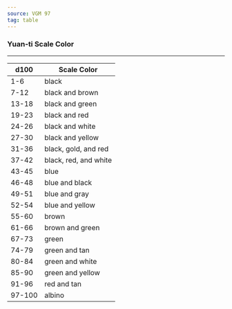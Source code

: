 ```yaml
---
source: VGM 97
tag: table
---
```


### Yuan-ti Scale Color
---
|d100|Scale Color|
|----|------------|
|1-6|black|
|7-12|black and brown|
|13-18|black and green|
|19-23|black and red|
|24-26|black and white|
|27-30|black and yellow|
|31-36|black, gold, and red|
|37-42|black, red, and white|
|43-45|blue|
|46-48|blue and black|
|49-51|blue and gray|
|52-54|blue and yellow|
|55-60|brown|
|61-66|brown and green|
|67-73|green|
|74-79|green and tan|
|80-84|green and white|
|85-90|green and yellow|
|91-96|red and tan|
|97-100|albino|
